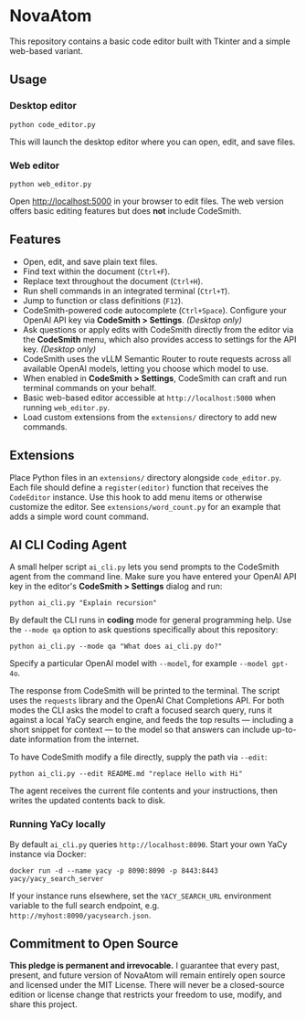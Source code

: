 # NovaAtom

This repository contains a basic code editor built with Tkinter and a simple
web-based variant.

## Usage

### Desktop editor

```
python code_editor.py
```

This will launch the desktop editor where you can open, edit, and save files.

### Web editor

```
python web_editor.py
```

Open <http://localhost:5000> in your browser to edit files. The web version
offers basic editing features but does **not** include CodeSmith.

## Features

- Open, edit, and save plain text files.
- Find text within the document (`Ctrl+F`).
- Replace text throughout the document (`Ctrl+H`).
- Run shell commands in an integrated terminal (`Ctrl+T`).
- Jump to function or class definitions (`F12`).
- CodeSmith-powered code autocomplete (`Ctrl+Space`). Configure your OpenAI API key via **CodeSmith > Settings**. *(Desktop only)*
- Ask questions or apply edits with CodeSmith directly from the editor via the **CodeSmith** menu, which also provides access to settings for the API key. *(Desktop only)*
- CodeSmith uses the vLLM Semantic Router to route requests across all available OpenAI models, letting you choose which model to use.
- When enabled in **CodeSmith > Settings**, CodeSmith can craft and run terminal commands on your behalf.
- Basic web-based editor accessible at `http://localhost:5000` when running `web_editor.py`.
- Load custom extensions from the `extensions/` directory to add new commands.

## Extensions

Place Python files in an `extensions/` directory alongside `code_editor.py`. Each
file should define a `register(editor)` function that receives the
`CodeEditor` instance. Use this hook to add menu items or otherwise customize
the editor. See `extensions/word_count.py` for an example that adds a simple
word count command.

## AI CLI Coding Agent

A small helper script `ai_cli.py` lets you send prompts to the CodeSmith agent from the command line.
Make sure you have entered your OpenAI API key in the editor's **CodeSmith > Settings** dialog and run:

```
python ai_cli.py "Explain recursion"
```

By default the CLI runs in **coding** mode for general programming help. Use the
`--mode qa` option to ask questions specifically about this repository:

```
python ai_cli.py --mode qa "What does ai_cli.py do?"
```

Specify a particular OpenAI model with `--model`, for example `--model gpt-4o`.

The response from CodeSmith will be printed to the terminal. The script uses the
`requests` library and the OpenAI Chat Completions API. For both modes the CLI
asks the model to craft a focused search query, runs it against a local YaCy
search engine, and feeds the top results — including a short snippet for context
— to the model so that answers can include up-to-date information from the internet.

To have CodeSmith modify a file directly, supply the path via `--edit`:

```
python ai_cli.py --edit README.md "replace Hello with Hi"
```

The agent receives the current file contents and your instructions, then writes
the updated contents back to disk.

### Running YaCy locally

By default `ai_cli.py` queries `http://localhost:8090`. Start your own YaCy
instance via Docker:

```
docker run -d --name yacy -p 8090:8090 -p 8443:8443 yacy/yacy_search_server
```

If your instance runs elsewhere, set the `YACY_SEARCH_URL` environment variable
to the full search endpoint, e.g. `http://myhost:8090/yacysearch.json`.

## Commitment to Open Source

**This pledge is permanent and irrevocable.** I guarantee that every past,
present, and future version of NovaAtom will remain entirely open source and
licensed under the MIT License. There will never be a closed-source edition or
license change that restricts your freedom to use, modify, and share this
project.
